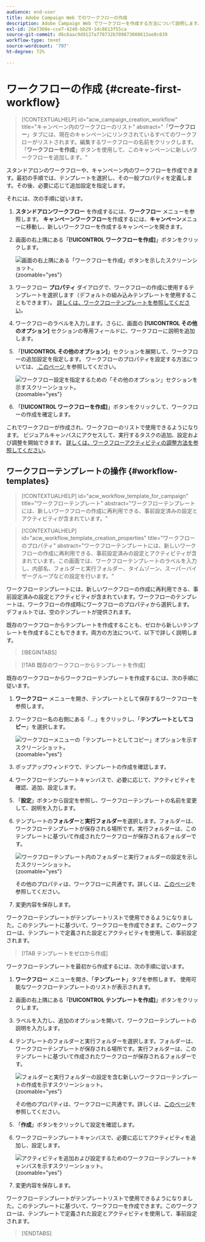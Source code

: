 ```yaml
---
audience: end-user
title: Adobe Campaign Web でのワークフローの作成
description: Adobe Campaign Web でワークフローを作成する方法について説明します。
exl-id: 26e7360e-cce7-4240-bb29-1dc8613f55ca
source-git-commit: d6c6aac9d9127a770732b709873008613ae8c639
workflow-type: tm+mt
source-wordcount: '797'
ht-degree: 72%

---
```


# ワークフローの作成 {#create-first-workflow}

>[!CONTEXTUALHELP]
>id="acw_campaign_creation_workflow"
>title="キャンペーン内のワークフローのリスト"
>abstract="「**ワークフロー**」タブには、現在のキャンペーンにリンクされているすべてのワークフローがリストされます。編集するワークフローの名前をクリックします。「**ワークフローを作成**」ボタンを使用して、このキャンペーンに新しいワークフローを追加します。"

スタンドアロンのワークフローや、キャンペーン内のワークフローを作成できます。最初の手順では、テンプレートを選択し、その一般プロパティを定義します。その後、必要に応じて追加設定を指定します。

それには、次の手順に従います。

1. **スタンドアロンワークフロー** を作成するには、**ワークフロー** メニューを参照します。 **キャンペーンワークフロー**&#x200B;を作成するには、**キャンペーン**&#x200B;メニューに移動し、新しいワークフローを作成するキャンペーンを開きます。

1. 画面の右上隅にある「**[!UICONTROL ワークフローを作成]**」ボタンをクリックします。

   ![ 画面の右上隅にある「ワークフローを作成」ボタンを示したスクリーンショット。](assets/workflow-create.png){zoomable="yes"}

1. ワークフロー **プロパティ** ダイアログで、ワークフローの作成に使用するテンプレートを選択します（デフォルトの組み込みテンプレートを使用することもできます）。 [詳しくは、ワークフローテンプレートを参照してください](#workflow-templates)。

1. ワークフローのラベルを入力します。さらに、画面の **[!UICONTROL その他のオプション]** セクションの専用フィールドに、ワークフローに説明を追加します。

1. 「**[!UICONTROL その他のオプション]**」セクションを展開して、ワークフローの追加設定を指定します。 ワークフローのプロパティを設定する方法については、[ このページ ](workflow-settings.md#properties) を参照してください。

   ![ ワークフロー設定を指定するための「その他のオプション」セクションを示すスクリーンショット。](assets/workflow-additional-options.png){zoomable="yes"}

1. 「**[!UICONTROL ワークフローを作成]**」ボタンをクリックして、ワークフローの作成を確定します。

これでワークフローが作成され、ワークフローのリストで使用できるようになります。 ビジュアルキャンバスにアクセスして、実行するタスクの追加、設定および調整を開始できます。 [詳しくは、ワークフローアクティビティの調整方法を参照してください](orchestrate-activities.md)。

## ワークフローテンプレートの操作 {#workflow-templates}

>[!CONTEXTUALHELP]
>id="acw_workflow_template_for_campaign"
>title="ワークフローテンプレート"
>abstract="ワークフローテンプレートには、新しいワークフローの作成に再利用できる、事前設定済みの設定とアクティビティが含まれています。"

>[!CONTEXTUALHELP]
>id="acw_workflow_template_creation_properties"
>title="ワークフローのプロパティ"
>abstract="ワークフローテンプレートには、新しいワークフローの作成に再利用できる、事前設定済みの設定とアクティビティが含まれています。この画面では、ワークフローテンプレートのラベルを入力し、内部名、フォルダーと実行フォルダー、タイムゾーン、スーパーバイザーグループなどの設定を行います。"

ワークフローテンプレートには、新しいワークフローの作成に再利用できる、事前設定済みの設定とアクティビティが含まれています。ワークフローのテンプレートは、ワークフローの作成時にワークフローのプロパティから選択します。 デフォルトでは、空のテンプレートが提供されます。

既存のワークフローからテンプレートを作成することも、ゼロから新しいテンプレートを作成することもできます。両方の方法について、以下で詳しく説明します。

>[!BEGINTABS]

>[!TAB 既存のワークフローからテンプレートを作成]

既存のワークフローからワークフローテンプレートを作成するには、次の手順に従います。

1. **ワークフロー** メニューを開き、テンプレートとして保存するワークフローを参照します。
1. ワークフロー名の右側にある「...」をクリックし、「**テンプレートとしてコピー**」を選択します。

   ![ ワークフローメニューの「テンプレートとしてコピー」オプションを示すスクリーンショット。](assets/wf-copy-as-template.png){zoomable="yes"}

1. ポップアップウィンドウで、テンプレートの作成を確認します。
1. ワークフローテンプレートキャンバスで、必要に応じて、アクティビティを確認、追加、設定します。
1. 「**設定**」ボタンから設定を参照し、ワークフローテンプレートの名前を変更して、説明を入力します。
1. テンプレートの&#x200B;**フォルダー**&#x200B;と&#x200B;**実行フォルダー**&#x200B;を選択します。フォルダーは、ワークフローテンプレートが保存される場所です。実行フォルダーは、このテンプレートに基づいて作成されたワークフローが保存されるフォルダーです。

   ![ ワークフローテンプレート内のフォルダーと実行フォルダーの設定を示したスクリーンショット。](assets/wf-settings-template.png){zoomable="yes"}

   その他のプロパティは、ワークフローに共通です。詳しくは、[このページ](workflow-settings.md#properties)を参照してください。

1. 変更内容を保存します。

ワークフローテンプレートがテンプレートリストで使用できるようになりました。このテンプレートに基づいて、ワークフローを作成できます。このワークフローは、テンプレートで定義された設定とアクティビティを使用して、事前設定されます。

>[!TAB テンプレートをゼロから作成]

ワークフローテンプレートを最初から作成するには、次の手順に従います。

1. **ワークフロー** メニューを開き、「**テンプレート**」タブを参照します。 使用可能なワークフローテンプレートのリストが表示されます。
1. 画面の右上隅にある「**[!UICONTROL テンプレートを作成]**」ボタンをクリックします。
1. ラベルを入力し、追加のオプションを開いて、ワークフローテンプレートの説明を入力します。
1. テンプレートのフォルダーと実行フォルダーを選択します。フォルダーは、ワークフローテンプレートが保存される場所です。実行フォルダーは、このテンプレートに基づいて作成されたワークフローが保存されるフォルダーです。

   ![ フォルダーと実行フォルダーの設定を含む新しいワークフローテンプレートの作成を示すスクリーンショット。](assets/new-wf-template.png){zoomable="yes"}

   その他のプロパティは、ワークフローに共通です。詳しくは、[このページ](workflow-settings.md#properties)を参照してください。

1. 「**作成**」ボタンをクリックして設定を確認します。
1. ワークフローテンプレートキャンバスで、必要に応じてアクティビティを追加し、設定します。

   ![ アクティビティを追加および設定するためのワークフローテンプレートキャンバスを示すスクリーンショット。](assets/wf-template-activities.png){zoomable="yes"}

1. 変更内容を保存します。

ワークフローテンプレートがテンプレートリストで使用できるようになりました。このテンプレートに基づいて、ワークフローを作成できます。このワークフローは、テンプレートで定義された設定とアクティビティを使用して、事前設定されます。

>[!ENDTABS]